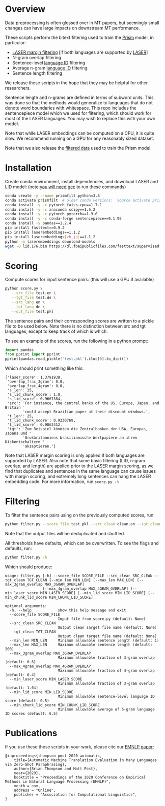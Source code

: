 
# Overview

Data preprocessing is often glossed over in MT papers, 
but seemingly small changes can have large impacts on downstream MT performance.


These scripts perform the bitext filtering used to train the [Prism](https://github.com/thompsonb/prism) model, in particular:
 - [LASER margin filtering](https://arxiv.org/abs/1811.01136) [if both languages are supported by [LASER](https://github.com/facebookresearch/LASER)]
 - N-gram overlap filtering
 - Sentence-level [language ID](https://fasttext.cc/docs/en/language-identification.html) filtering
 - Average n-gram [language ID](https://fasttext.cc/docs/en/language-identification.html) filtering
 - Sentence length filtering

We release these scripts in the hope that they may be helpful for other researchers. 

Sentence length and n-grams are defined in terms of subword units.
This was done so that the methods would generalize to languages that do not denote word boundaries with whitespace. 
This repo includes the sentencepiece model which we used for filtering, which should work for most of the LASER languages. You may wish to replace this with your own model.

Note that while LASER embeddings can be computed on a CPU, it is quite slow. We recommend running on a GPU for any reasonably sized dataset.

Note that we also release the [filtered data](http://data.statmt.org/prism/prism_data.tz) used to train the Prism model. 

# Installation

Create conda environment, install dependencies, and download LASER and LID model: (note:[you will need gcc](https://github.com/facebookresearch/fastText/issues/1196) to run these commands)
```bash
conda create -y --name prismfilt python=3.8
conda activate prismfilt  # older conda versions: `source activate prismfilt`
conda install -y -c pytorch faiss-cpu==1.7.1 
conda install -y -c anaconda scipy==1.6.2
conda install -y -c pytorch pytorch==1.9.0
conda install -y -c conda-forge sentencepiece==0.1.95
conda install -y pandas==1.2.4
pip install fasttext==0.9.2
pip install laserembeddings==1.1.2
pip install laserembeddings[zh,ja]==1.1.2
python -m laserembeddings download-models
wget -O lid.176.bin https://dl.fbaipublicfiles.com/fasttext/supervised-models/lid.176.bin
```
# Scoring

Compute scores for input sentence pairs: (this will use a GPU if available)
```bash
python score.py \
   --src_file test.en \
   --tgt_file test.de \
   --src_lang en \
   --tgt_lang de \
   --out_file test.pkl
```
The sentence pairs and their corresponding scores are written to a pickle file to be used below. 
Note there is no distinction between src and tgt languages, except to keep track of which is which. 

To see an example of the scores, run the following in a python prompt:
```python
import pandas
from pprint import pprint
pprint(pandas.read_pickle('test.pkl').iloc[0].to_dict())
```

Which should print something like this:
```
{'laser_score': 1.3791938,
 'overlap_frac_3gram': 0.0,
 'overlap_frac_4gram': 0.0,
 's_len': 25,
 's_lid_chunk_score': 1.0,
 's_lid_score': 0.9667384,
 'src': 'For instance, the central banks of the US, Europe, Japan, and Britain '
        'could accept Brazilian paper at their discount windows.',
 't_len': 25,
 't_lid_chunk_score': 0.9230769,
 't_lid_score': 0.9862412,
 'tgt': 'Zum Beispiel könnten die Zentralbanken der USA, Europas, Japans und '
        'Großbritanniens brasilianische Wertpapiere an ihren Diskontschaltern '
        'akzeptieren.'}
```

Note that LASER margin scoring is only applied if both languages are supported by LASER.
Also note that some basic filtering (LID, n-gram overlap, and length) are applied prior to 
the LASER margin scoring, as we find that 
duplicates and sentences in the same language can cause issues with margin scoring, 
and extremely long sentences can hang the LASER embedding code. For more information, run `score.py -h`



# Filtering

To filter the sentence pairs using on the previously computed scores, run:
```bash
python filter.py --score_file test.pkl --src_clean clean.en --tgt_clean clean.de
```

Note that the output files will be deduplicated and shuffled. 

All thresholds have defaults, which can be overwritten. To see the flags and defaults, run:
```bash
python filter.py -h
```
Which should produce:
```
usage: filter.py [-h] --score_file SCORE_FILE --src_clean SRC_CLEAN --tgt_clean TGT_CLEAN [--min_len MIN_LEN] [--max_len MAX_LEN] [--max_3gram_overlap MAX_3GRAM_OVERLAP]
                 [--max_4gram_overlap MAX_4GRAM_OVERLAP] [--min_laser_score MIN_LASER_SCORE] [--min_lid_score MIN_LID_SCORE] [--min_chunk_lid_score MIN_CHUNK_LID_SCORE]

optional arguments:
  -h, --help            show this help message and exit
  --score_file SCORE_FILE
                        Input file from score.py (default: None)
  --src_clean SRC_CLEAN
                        Output clean sarget file name (default: None)
  --tgt_clean TGT_CLEAN
                        Output clean target file name (default: None)
  --min_len MIN_LEN     Minimum allowable sentence length (default: 1)
  --max_len MAX_LEN     Maximum allowable sentence length (default: 200)
  --max_3gram_overlap MAX_3GRAM_OVERLAP
                        Maximum allowable fraction of 3-gram overlap (default: 0.6)
  --max_4gram_overlap MAX_4GRAM_OVERLAP
                        Maximum allowable fraction of 4-gram overlap (default: 0.4)
  --min_laser_score MIN_LASER_SCORE
                        Minimum allowable fraction of 3-gram overlap (default: 1.04)
  --min_lid_score MIN_LID_SCORE
                        Minimum allowable sentence-level language ID score (default: 0.5)
  --min_chunk_lid_score MIN_CHUNK_LID_SCORE
                        Minimum allowable average of 5-gram language ID scores (default: 0.5)
```


# Publications

If you use these these scripts in your work, please cite our [EMNLP paper](https://www.aclweb.org/anthology/2020.emnlp-main.8/):
```
@inproceedings{thompson-post-2020-automatic,
    title={Automatic Machine Translation Evaluation in Many Languages via Zero-Shot Paraphrasing},
    author={Brian Thompson and Matt Post},
    year={2020},
    booktitle = "Proceedings of the 2020 Conference on Empirical Methods in Natural Language Processing (EMNLP)",
    month = nov,
    address = "Online",
    publisher = "Association for Computational Linguistics",
}
```
